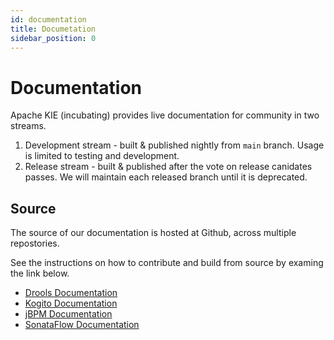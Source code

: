 ```yaml
---
id: documentation
title: Documetation
sidebar_position: 0
---
```


# Documentation

Apache KIE (incubating) provides live documentation for community in two streams.

1. Development stream - built & published nightly from `main` branch. Usage is limited to testing and development. 
2. Release stream - built & published after the vote on release canidates passes. We will maintain each released branch until it is deprecated.

## Source

The source of our documentation is hosted at Github, across multiple repostories.

See the instructions on how to contribute and build from source by examing the link below.

* [Drools Documentation](https://github.com/apache/incubator-kie-drools/tree/main/drools-docs)
* [Kogito Documentation](https://github.com/apache/incubator-kie-docs/tree/main/doc-content/apache-kie-kogito)
* [jBPM Documentation](https://github.com/apache/incubator-kie-docs/tree/main/doc-content/apache-kie-jbpm)
* [SonataFlow Documentation](https://github.com/apache/incubator-kie-kogito-docs/tree/main)
